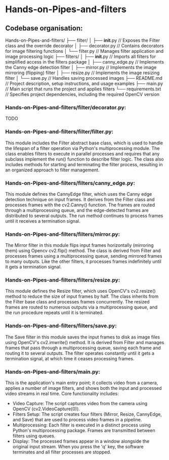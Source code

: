 # Hands-on-Pipes-and-filters

## Codebase organisation:

Hands-on-Pipes-and-filters/
├── filter/
│   ├── __init__.py       // Exposes the Filter class and the override decorator
│   ├── decorator.py      // Contains decorators for image filtering functions
│   └── filter.py         // Manages filter application and image processing logic
├── filters/
│   ├── __init__.py       // Imports all filters for simplified access in the filters package
│   ├── canny_edge.py     // Implements the Canny edge detection filter
│   ├── mirror.py         // Implements the image mirroring (flipping) filter
│   ├── resize.py         // Implements the image resizing filter
│   └── save.py           // Handles saving processed images
├── README.md             // Project description, setup instructions, and usage examples
├── main.py               // Main script that runs the project and applies filters
└── requirements.txt      // Specifies project dependencies, including the required OpenCV version

### Hands-on-Pipes-and-filters/filter/decorator.py:
TODO

### Hands-on-Pipes-and-filters/filter/filter.py:
This module includes the Filter abstract base class, which is used to handle the lifespan of a filter operation via Python's multiprocessing module. The class enables filters to execute in parallel processes and requires that any subclass implement the run() function to describe filter logic. The class also includes methods for starting and terminating the filter process, resulting in an organized approach to filter management.

### Hands-on-Pipes-and-filters/filters/canny_edge.py:
This module defines the CannyEdge filter, which uses the Canny edge detection technique on input frames. It derives from the Filter class and processes frames with the cv2.Canny() function. The frames are routed through a multiprocessing queue, and the edge-detected frames are distributed to several outputs. The run method continues to process frames until it receives a termination signal.

### Hands-on-Pipes-and-filters/filters/mirror.py:
The Mirror filter in this module flips input frames horizontally (mirroring them) using Opencv cv2.flip() method. The class is derived from Filter and processes frames using a multiprocessing queue, sending mirrored frames to many outputs. Like the other filters, it processes frames indefinitely until it gets a termination signal.

### Hands-on-Pipes-and-filters/filters/resize.py:
This module defines the Resize filter, which uses OpenCV's cv2.resize() method to reduce the size of input frames by half. The class inherits from the Filter base class and processes frames concurrently. The resized frames are routed to numerous outputs via a multiprocessing queue, and the run procedure repeats until it is terminated.

### Hands-on-Pipes-and-filters/filters/save.py:
The Save filter in this module saves the input frames to disk as image files using OpenCV's cv2.imwrite() method. It is derived from Filter and manages frames that pass through a multiprocessing queue, saving each frame and routing it to several outputs. The filter operates constantly until it gets a termination signal, at which time it ceases processing frames.

### Hands-on-Pipes-and-filters/main.py:
This is the application's main entry point; it collects video from a camera, applies a number of image filters, and shows both the input and processed video streams in real time. Core functionality includes:
- Video Capture: The script captures video from the camera using OpenCV (cv2.VideoCapture(0)).
- Filters Setup: The script creates four filters (Mirror, Resize, CannyEdge, and Save) that are used to process video frames in a pipeline.
- Multiprocessing: Each filter is executed in a distinct process using Python's multiprocessing package. Frames are transmitted between filters using queues.
- Display: The processed frames appear in a window alongside the original input stream. When you press the 'q' key, the software terminates and all filter processes are stopped.

